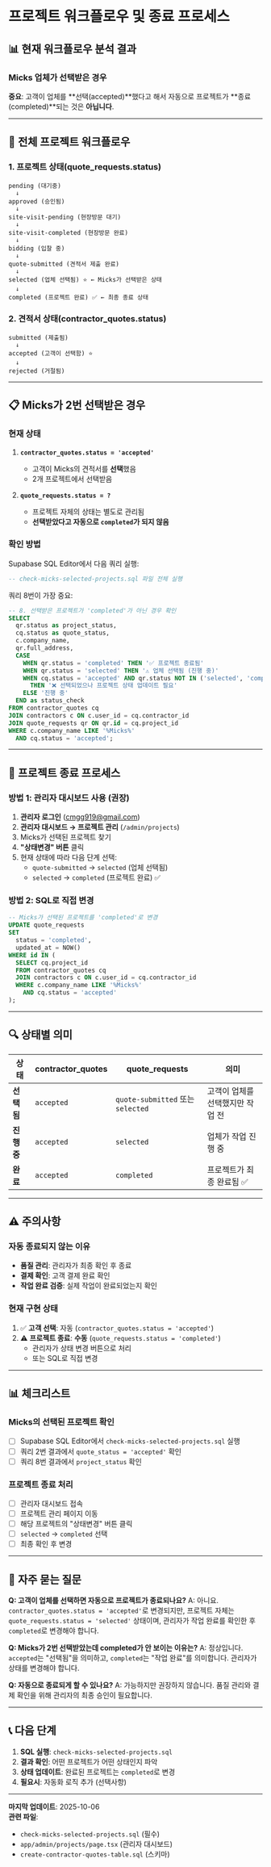 # 프로젝트 워크플로우 및 종료 프로세스

## 📊 현재 워크플로우 분석 결과

### Micks 업체가 선택받은 경우

**중요**: 고객이 업체를 **선택(accepted)**했다고 해서 자동으로 프로젝트가 **종료(completed)**되는 것은 **아닙니다**.

---

## 🔄 전체 프로젝트 워크플로우

### 1. 프로젝트 상태(quote_requests.status)
```
pending (대기중)
  ↓
approved (승인됨)
  ↓
site-visit-pending (현장방문 대기)
  ↓
site-visit-completed (현장방문 완료)
  ↓
bidding (입찰 중)
  ↓
quote-submitted (견적서 제출 완료)
  ↓
selected (업체 선택됨) ⭐ ← Micks가 선택받은 상태
  ↓
completed (프로젝트 완료) ✅ ← 최종 종료 상태
```

### 2. 견적서 상태(contractor_quotes.status)
```
submitted (제출됨)
  ↓
accepted (고객이 선택함) ⭐
  ↓
rejected (거절됨)
```

---

## 📋 Micks가 2번 선택받은 경우

### 현재 상태
1. **`contractor_quotes.status = 'accepted'`** 
   - 고객이 Micks의 견적서를 **선택**했음
   - 2개 프로젝트에서 선택받음

2. **`quote_requests.status = ?`**
   - 프로젝트 자체의 상태는 별도로 관리됨
   - **선택받았다고 자동으로 `completed`가 되지 않음**

### 확인 방법
Supabase SQL Editor에서 다음 쿼리 실행:
```sql
-- check-micks-selected-projects.sql 파일 전체 실행
```

쿼리 8번이 가장 중요:
```sql
-- 8. 선택받은 프로젝트가 'completed'가 아닌 경우 확인
SELECT 
  qr.status as project_status,
  cq.status as quote_status,
  c.company_name,
  qr.full_address,
  CASE 
    WHEN qr.status = 'completed' THEN '✅ 프로젝트 종료됨'
    WHEN qr.status = 'selected' THEN '⚠️ 업체 선택됨 (진행 중)'
    WHEN cq.status = 'accepted' AND qr.status NOT IN ('selected', 'completed') 
      THEN '❌ 선택되었으나 프로젝트 상태 업데이트 필요'
    ELSE '진행 중'
  END as status_check
FROM contractor_quotes cq
JOIN contractors c ON c.user_id = cq.contractor_id
JOIN quote_requests qr ON qr.id = cq.project_id
WHERE c.company_name LIKE '%Micks%'
  AND cq.status = 'accepted';
```

---

## 🎯 프로젝트 종료 프로세스

### 방법 1: 관리자 대시보드 사용 (권장)

1. **관리자 로그인** (cmgg919@gmail.com)
2. **관리자 대시보드 → 프로젝트 관리** (`/admin/projects`)
3. Micks가 선택된 프로젝트 찾기
4. **"상태변경" 버튼** 클릭
5. 현재 상태에 따라 다음 단계 선택:
   - `quote-submitted` → `selected` (업체 선택됨)
   - `selected` → `completed` (프로젝트 완료) ✅

### 방법 2: SQL로 직접 변경

```sql
-- Micks가 선택된 프로젝트를 'completed'로 변경
UPDATE quote_requests
SET 
  status = 'completed',
  updated_at = NOW()
WHERE id IN (
  SELECT cq.project_id
  FROM contractor_quotes cq
  JOIN contractors c ON c.user_id = cq.contractor_id
  WHERE c.company_name LIKE '%Micks%'
    AND cq.status = 'accepted'
);
```

---

## 🔍 상태별 의미

| 상태 | contractor_quotes | quote_requests | 의미 |
|------|-------------------|----------------|------|
| **선택됨** | `accepted` | `quote-submitted` 또는 `selected` | 고객이 업체를 선택했지만 작업 전 |
| **진행 중** | `accepted` | `selected` | 업체가 작업 진행 중 |
| **완료** | `accepted` | `completed` | 프로젝트가 최종 완료됨 ✅ |

---

## ⚠️ 주의사항

### 자동 종료되지 않는 이유
- **품질 관리**: 관리자가 최종 확인 후 종료
- **결제 확인**: 고객 결제 완료 확인
- **작업 완료 검증**: 실제 작업이 완료되었는지 확인

### 현재 구현 상태
1. ✅ **고객 선택**: 자동 (`contractor_quotes.status = 'accepted'`)
2. ⚠️ **프로젝트 종료**: **수동** (`quote_requests.status = 'completed'`)
   - 관리자가 상태 변경 버튼으로 처리
   - 또는 SQL로 직접 변경

---

## 📊 체크리스트

### Micks의 선택된 프로젝트 확인
- [ ] Supabase SQL Editor에서 `check-micks-selected-projects.sql` 실행
- [ ] 쿼리 2번 결과에서 `quote_status = 'accepted'` 확인
- [ ] 쿼리 8번 결과에서 `project_status` 확인

### 프로젝트 종료 처리
- [ ] 관리자 대시보드 접속
- [ ] 프로젝트 관리 페이지 이동
- [ ] 해당 프로젝트의 "상태변경" 버튼 클릭
- [ ] `selected` → `completed` 선택
- [ ] 최종 확인 후 변경

---

## 🤔 자주 묻는 질문

**Q: 고객이 업체를 선택하면 자동으로 프로젝트가 종료되나요?**
A: 아니요. `contractor_quotes.status = 'accepted'`로 변경되지만, 프로젝트 자체는 `quote_requests.status = 'selected'` 상태이며, 관리자가 작업 완료를 확인한 후 `completed`로 변경해야 합니다.

**Q: Micks가 2번 선택받았는데 completed가 안 보이는 이유는?**
A: 정상입니다. `accepted`는 "선택됨"을 의미하고, `completed`는 "작업 완료"를 의미합니다. 관리자가 상태를 변경해야 합니다.

**Q: 자동으로 종료되게 할 수 있나요?**
A: 가능하지만 권장하지 않습니다. 품질 관리와 결제 확인을 위해 관리자의 최종 승인이 필요합니다.

---

## 📞 다음 단계

1. **SQL 실행**: `check-micks-selected-projects.sql`
2. **결과 확인**: 어떤 프로젝트가 어떤 상태인지 파악
3. **상태 업데이트**: 완료된 프로젝트는 `completed`로 변경
4. **필요시**: 자동화 로직 추가 (선택사항)

---

**마지막 업데이트**: 2025-10-06  
**관련 파일**: 
- `check-micks-selected-projects.sql` (필수)
- `app/admin/projects/page.tsx` (관리자 대시보드)
- `create-contractor-quotes-table.sql` (스키마)
